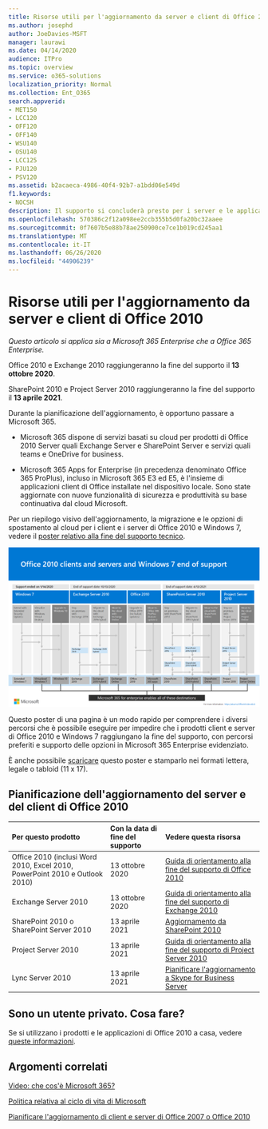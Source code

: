 ```yaml
---
title: Risorse utili per l'aggiornamento da server e client di Office 2010
ms.author: josephd
author: JoeDavies-MSFT
manager: laurawi
ms.date: 04/14/2020
audience: ITPro
ms.topic: overview
ms.service: o365-solutions
localization_priority: Normal
ms.collection: Ent_O365
search.appverid:
- MET150
- LCC120
- OFF120
- OFF140
- WSU140
- OSU140
- LCC125
- PJU120
- PSV120
ms.assetid: b2acaeca-4986-40f4-92b7-a1bdd06e549d
f1.keywords:
- NOCSH
description: Il supporto si concluderà presto per i server e le applicazioni client di Office 2010 e non sono disponibili contratti di supporto personalizzato. Utilizzare questo articolo per iniziare a pianificare l'aggiornamento.
ms.openlocfilehash: 570386c2f12a098ee2ccb355b5d0fa20bc32aaee
ms.sourcegitcommit: 0f7607b5e88b78ae250900ce7ce1b019cd245aa1
ms.translationtype: MT
ms.contentlocale: it-IT
ms.lasthandoff: 06/26/2020
ms.locfileid: "44906239"
---
```

# <a name="resources-to-help-you-upgrade-from-office-2010-servers-and-clients"></a>Risorse utili per l'aggiornamento da server e client di Office 2010

*Questo articolo si applica sia a Microsoft 365 Enterprise che a Office 365 Enterprise.*

Office 2010 e Exchange 2010 raggiungeranno la fine del supporto il **13 ottobre 2020**. 

SharePoint 2010 e Project Server 2010 raggiungeranno la fine del supporto il **13 aprile 2021**.

Durante la pianificazione dell'aggiornamento, è opportuno passare a Microsoft 365. 

- Microsoft 365 dispone di servizi basati su cloud per prodotti di Office 2010 Server quali Exchange Server e SharePoint Server e servizi quali teams e OneDrive for business. 

- Microsoft 365 Apps for Enterprise (in precedenza denominato Office 365 ProPlus), incluso in Microsoft 365 E3 ed E5, è l'insieme di applicazioni client di Office installate nel dispositivo locale. Sono state aggiornate con nuove funzionalità di sicurezza e produttività su base continuativa dal cloud Microsoft.

Per un riepilogo visivo dell'aggiornamento, la migrazione e le opzioni di spostamento al cloud per i client e i server di Office 2010 e Windows 7, vedere il [poster relativo alla fine del supporto tecnico](./media/upgrade-from-office-2010-servers-and-products/Office2010Windows7EndOfSupport.pdf).

[![Immagine del poster per la fine del supporto per client e server di Office 2010 e Windows 7](./media/upgrade-from-office-2010-servers-and-products/office2010-windows7-end-of-support.png)](./media/upgrade-from-office-2010-servers-and-products/Office2010Windows7EndOfSupport.pdf)

Questo poster di una pagina è un modo rapido per comprendere i diversi percorsi che è possibile eseguire per impedire che i prodotti client e server di Office 2010 e Windows 7 raggiungano la fine del supporto, con percorsi preferiti e supporto delle opzioni in Microsoft 365 Enterprise evidenziato.

È anche possibile [scaricare](https://github.com/MicrosoftDocs/microsoft-365-docs/raw/public/microsoft-365/media/migration-microsoft-365-enterprise-workload/Office2010Windows7EndOfSupport.pdf) questo poster e stamparlo nei formati lettera, legale o tabloid (11 x 17).
      
## <a name="office-2010-client-and-server-upgrade-planning"></a>Pianificazione dell'aggiornamento del server e del client di Office 2010
  
|**Per questo prodotto**|**Con la data di fine del supporto**|**Vedere questa risorsa**|
|:-----|:-----|:-----|
|Office 2010 (inclusi Word 2010, Excel 2010, PowerPoint 2010 e Outlook 2010)  <br/> | 13 ottobre 2020 |[Guida di orientamento alla fine del supporto di Office 2010](https://docs.microsoft.com/DeployOffice/office-2010-end-support-roadmap) <br/> |
|Exchange Server 2010  <br/> | 13 ottobre 2020  |[Guida di orientamento alla fine del supporto di Exchange 2010](exchange-2010-end-of-support.md) <br/> |
|SharePoint 2010 o SharePoint Server 2010  <br/> | 13 aprile 2021 |[Aggiornamento da SharePoint 2010](upgrade-from-sharepoint-2010.md) <br/> |
|Project Server 2010 <br/> | 13 aprile 2021 | [Guida di orientamento alla fine del supporto di Project Server 2010](project-server-2010-end-of-support.md) <br/> |
|Lync Server 2010 <br/> | 13 aprile 2021 | [Pianificare l'aggiornamento a Skype for Business Server](https://docs.microsoft.com/skypeforbusiness/plan-your-deployment/upgrade) <br/> |
    
## <a name="im-a-home-user-what-do-i-do"></a>Sono un utente privato. Cosa fare?

Se si utilizzano i prodotti e le applicazioni di Office 2010 a casa, vedere [queste informazioni](plan-upgrade-previous-versions-office.md#im-a-home-user-what-do-i-do).

## <a name="related-topics"></a>Argomenti correlati

[Video: che cos'è Microsoft 365?](https://support.office.com/article/847caf12-2589-452c-8aca-1c009797678b.aspx)
  
[Politica relativa al ciclo di vita di Microsoft](https://go.microsoft.com/fwlink/?linkid=865200)

[Pianificare l'aggiornamento di client e server di Office 2007 o Office 2010](plan-upgrade-previous-versions-office.md)

